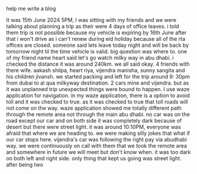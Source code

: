 

help me write a blog

It was 15th June 2024 5PM, I was sitting with my friends and we were talking about planning a trip as their were 4 days of office leaves. i told them trip is not possible because my vehicle is expiring by 16th June after that i won't drive as i can't renew during eid holiday because all of the rta offices are closed. someone said lets leave today night and will be back by tomorrow night til the time vehicle is valid. big question was where to. one of my friend name heart said let's go watch milky way in abu dhabi. i checked the distance it was around 240km. we all said okay. 4 friends with there wife. aakash shilpa, heart riya, vijendra manisha, sunny sangita and his children jivansh. we started packing and left for the trip around 9: 30pm from dubai to al qua milkyway destination. 2 cars mine and vijendra. but as it was unplanned trip unexpected things were bound to happen. I use waze application for navigation. in my waze application, there is a option to avoid toll and it was checked to true. as it was checked to true that toll roads will not come on the way. waze application showed me totally different path through the remote area not through the main abu dhabi. no car was on the road except our car and on both side it was completely dark because of desert but there were street light. it was around 10:10PM, everyone was afraid that where we are heading to. we were making silly jokes that what if our car stops here. vijendra's car was following the right pay via abudhabi way. we were continuously on call with them that we took the remote area and somewhere in future we will meet but don't know when.  it was too dark on both left and right side. only thing that kept us going was street light. after being two 